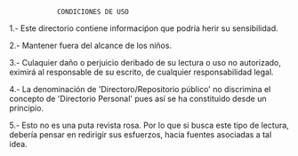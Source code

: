 
                CONDICIONES DE USO

1.- Este directorio contiene informaciṕon que podría herir su sensibilidad.

2.- Mantener fuera del alcance de los niños.

3.- Culaquier daño o perjuicio deribado de su lectura o uso no autorizado,
eximirá al responsable de su escrito, de cualquier responsabilidad
legal.

4.- La denominación de 'Directoro/Repositorio público' no discrimina el concepto
de 'Directorio Personal' pues así se ha constituido desde un principio.

5.- Esto no es una puta revista rosa. Por lo que si busca este tipo de lectura,
debería pensar en redirigir sus esfuerzos, hacia fuentes asociadas a tal idea.
